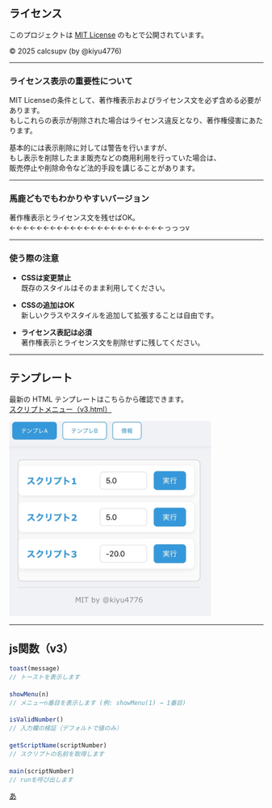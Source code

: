 ## ライセンス

このプロジェクトは [MIT License](./LICENSE) のもとで公開されています。  

© 2025 calcsupv (by @kiyu4776)

---

### ライセンス表示の重要性について

MIT Licenseの条件として、著作権表示およびライセンス文を必ず含める必要があります。  
もしこれらの表示が削除された場合はライセンス違反となり、著作権侵害にあたります。  

基本的には表示削除に対しては警告を行いますが、  
もし表示を削除したまま販売などの商用利用を行っていた場合は、  
販売停止や削除命令など法的手段を講じることがあります。  

---

### 馬鹿どもでもわかりやすいバージョン

著作権表示とライセンス文を残せばOK。←←←←←←←←←←←←←←←←←←←←←←←っっっv  

---

### 使う際の注意

- **CSSは変更禁止**  
  既存のスタイルはそのまま利用してください。  

- **CSSの追加はOK**  
  新しいクラスやスタイルを追加して拡張することは自由です。  

- **ライセンス表記は必須**  
  著作権表示とライセンス文を削除せずに残してください。  

---

## テンプレート

最新の HTML テンプレートはこちらから確認できます。  
[スクリプトメニュー（v3.html）](https://github.com/calcsupv/h5-/blob/main/template/v3/v3.html)

<img src="https://raw.githubusercontent.com/calcsupv/h5-/main/preview/IMG_9295.webp" width="400" alt="プレビュー画像" />

---

## js関数（v3）

```js
toast(message)
// トーストを表示します

showMenu(n)
// メニューn番目を表示します (例: showMenu(1) → 1番目)

isValidNumber()
// 入力欄の検証（デフォルトで値のみ）

getScriptName(scriptNumber)
// スクリプトの名前を取得します

main(scriptNumber)
// runを呼び出します
```
[あ](https://github.com/calcsupv/h5-/blob/main/tool/H5GG%20JavaScript%20Engine/h5gg-js-doc-jpjs)
